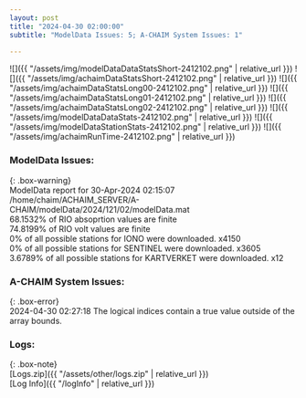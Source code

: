 ```yaml
---
layout: post
title: "2024-04-30 02:00:00"
subtitle: "ModelData Issues: 5; A-CHAIM System Issues: 1"

---
```


![]({{ "/assets/img/modelDataDataStatsShort-2412102.png" | relative_url }})
![]({{ "/assets/img/achaimDataStatsShort-2412102.png" | relative_url }})
![]({{ "/assets/img/achaimDataStatsLong00-2412102.png" | relative_url }})
![]({{ "/assets/img/achaimDataStatsLong01-2412102.png" | relative_url }})
![]({{ "/assets/img/achaimDataStatsLong02-2412102.png" | relative_url }})
![]({{ "/assets/img/modelDataDataStats-2412102.png" | relative_url }})
![]({{ "/assets/img/modelDataStationStats-2412102.png" | relative_url }})
![]({{ "/assets/img/achaimRunTime-2412102.png" | relative_url }})


### ModelData Issues:  
  
{: .box-warning}  
 ModelData report for 30-Apr-2024 02:15:07   
 /home/chaim/ACHAIM_SERVER/A-CHAIM/modelData/2024/121/02/modelData.mat   
 68.1532% of RIO absoprtion values are finite   
 74.8199% of RIO volt values are finite   
 0% of all possible stations for IONO were downloaded. x4150   
 0% of all possible stations for SENTINEL were downloaded. x3605   
 3.6789% of all possible stations for KARTVERKET were downloaded. x12   
  
### A-CHAIM System Issues:  
  
{: .box-error}  
2024-04-30 02:27:18 The logical indices contain a true value outside of the array bounds.  

### Logs:  
  
{: .box-note}  
[Logs.zip]({{ "/assets/other/logs.zip" | relative_url }})  
[Log Info]({{ "/logInfo" | relative_url }})  
